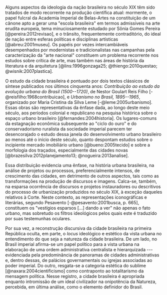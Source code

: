 <!--
   -Contra uma história da arte e da arquitetura pelo método dos ciclos
   -econômicos ou políticos.
   -->

Alguns aspectos da ideologia da nação brasileira no século XIX têm
sido tratados de modo recorrente na produção científica atual:
mormente, o papel fulcral da Academia Imperial de Belas-Artes na
constituição de um cânone apto a gerar uma "escola brasileira" em
termos admissíveis na arte erudita europeia, tema minuciosamente
estudado por Sônia Gomes Pereira [@pereira:2012revisao], e o trânsito,
frequentemente contraditório, do ideal de nação entre esferas
políticas e disciplinas artísticas [@abreu:2001museu]. Os papéis por
vezes intercambiáveis desempenhados por modernistas e tradicionalistas
nas campanhas pela caracterização da "arte nacional" constituem um
problema recorrente nos estudos sobre crítica de arte, mas também nas
áreas de história da literatura e da arquitetura [@lins:1996gonzaga25;
@thiengo:2010questao; @wisnik:2007plastica].

O estudo da cidade brasileira é pontuado por dois textos clássicos de
síntese publicados nos últimos cinquenta anos: *Contribuição ao estudo
da evolução urbana do Brasil (1500--1720)*, de Nestor Goulart Reis
Filho [-@reisfilho:1968contribuicao], e *Urbanismo no Brasil,
1895--1965*, organizado por Maria Cristina da Silva Leme
[-@leme:2005urbanismo]. Essas obras são representativas da ênfase
dada, ao longo deste meio século, aos períodos colonial e republicano
na pesquisa histórica sobre o espaço urbano brasileiro
[@fernandes:2004historia]. Os lugares-comuns da estagnação econômica
subsequente ao "ciclo do ouro" e do conservadorismo ruralista da
sociedade imperial parecem ter desencorajado o estudo dessa janela do
desenvolvimento urbano brasileiro ao menos até o início deste século,
quanto despontam estudos sobre o incipiente mercado imobiliário urbano
[@bueno:2005tecido] e sobre a morfologia dos traçados, especialmente
das cidades novas [@brazesilva:2012planejamento13;
@nogueira:2013analise].

Essa distribuição evidencia uma ênfase, na história urbana brasileira,
na análise de projetos ou processos, preferencialmente intensos,
de crescimento das cidades, em detrimento de outros aspectos, tais
como as transformações na produção de discursos e imagens. Calca-se,
também, na esparsa ocorrência de discursos e projetos instauradores ou
descritivos do processo de urbanização produzidos no século XIX, à
exceção daqueles relativos à Corte. Neste contexto, as representações
iconográficas e literárias, segundo Pesavento [-@pesavento:2001busca,
p. 665], constituem os "vestígios esparsos [...] dando a ver" não
apenas o fato urbano, mas sobretudo os filtros ideológicos pelos quais
este é traduzido por suas testemunhas oculares.

Por sua vez, a reconstrução discursiva da cidade brasileira na
primeira República oculta, em parte, o *locus* ideológico e estético
da vista urbana no entendimento do que seja a natureza da cidade
brasileira. De um lado, no Brasil imperial afirma-se um papel político
para a vista urbana na elaboração de uma ordem administrativa
centralista e hierarquizada --- evidenciada pela predominância de
panoramas de cidades administrativas e, dentro dessas, de palácios
governamentais ou igrejas associadas ao poder imperial. Do outro,
resgata-se a categoria estética do sublime [@naxara:2004cientificismo]
como contraponto ao totalitarismo da mensagem política. Nesse
registro, a cidade brasileira é apropriada enquanto intromissão de um
ideal civilizador na onipotência da Natureza, percebida, em última
análise, como o elemento definidor do Brasil.

